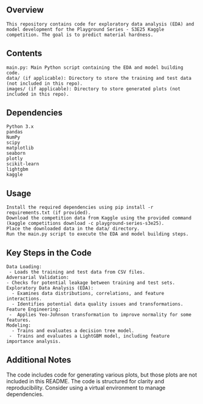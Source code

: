 ## Overview

    This repository contains code for exploratory data analysis (EDA) and model development for the Playground Series - S3E25 Kaggle competition. The goal is to predict material hardness.

## Contents

    main.py: Main Python script containing the EDA and model building code.
    data/ (if applicable): Directory to store the training and test data (not included in this repo).
    images/ (if applicable): Directory to store generated plots (not included in this repo).
## Dependencies

    Python 3.x
    pandas
    NumPy
    scipy
    matplotlib
    seaborn
    plotly
    scikit-learn
    lightgbm
    kaggle
## Usage

    Install the required dependencies using pip install -r requirements.txt (if provided).
    Download the competition data from Kaggle using the provided command (kaggle competitions download -c playground-series-s3e25).
    Place the downloaded data in the data/ directory.
    Run the main.py script to execute the EDA and model building steps.
## Key Steps in the Code

    Data Loading:
     - Loads the training and test data from CSV files.
    Adversarial Validation:
    - Checks for potential leakage between training and test sets.
    Exploratory Data Analysis (EDA):
      - Examines data distributions, correlations, and feature interactions.
      - Identifies potential data quality issues and transformations.
    Feature Engineering:
     -  Applies Yeo-Johnson transformation to improve normality for some features.
    Modeling:
      - Trains and evaluates a decision tree model.
     -  Trains and evaluates a LightGBM model, including feature importance analysis.
## Additional Notes

The code includes code for generating various plots, but those plots are not included in this README.
The code is structured for clarity and reproducibility.
Consider using a virtual environment to manage dependencies.
